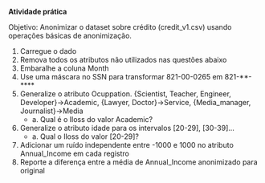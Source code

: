 **Atividade prática**

Objetivo: Anonimizar o dataset sobre crédito (credit_v1.csv) usando
operações básicas de anonimização.

1. Carregue o dado
2. Remova todos os atributos não utilizados nas questões abaixo
3. Embaralhe a coluna Month
4. Use uma máscara no SSN para transformar 821-00-0265 em 821-**-****
5. Generalize o atributo Ocuppation. {Scientist, Teacher, Engineer,
Developer}-&gt;Academic, {Lawyer, Doctor}-&gt;Service,
{Media_manager, Journalist}-&gt;Media
    * a. Qual é o Iloss do valor Academic?
7. Generalize o atributo idade para os intervalos [20-29], [30-39]...
    * a. Qual o Iloss do valor [20-29]?
8. Adicionar um ruído independente entre -1000 e 1000 no atributo
Annual_Income em cada registro
9. Reporte a diferença entre a média de Annual_Income
anonimizado para original
